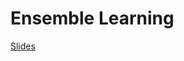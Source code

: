 # Ensemble Learning
[Slides](https://docs.google.com/presentation/d/1VJeZGWfQUm5Yz5-vWQgs6vDgmeAIjrI22GDkpNdL7fo/edit?usp=sharing)
